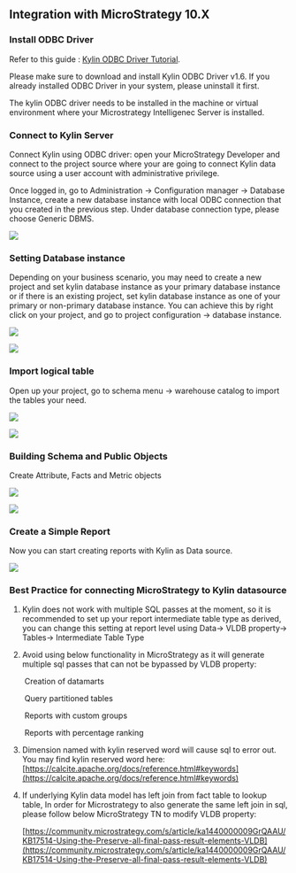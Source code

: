 ## Integration with MicroStrategy 10.X

### Install ODBC Driver

Refer to this guide : [Kylin ODBC Driver Tutorial](../driver/odbc.en.md).

Please make sure to download and install Kylin ODBC Driver v1.6. If you already installed ODBC Driver in your system, please uninstall it first.  

The kylin ODBC driver needs to be installed in the machine or virtual environment where your Microstrategy Intelligenec Server is installed. 

### Connect to Kylin Server

Connect Kylin using ODBC driver: open your MicroStrategy Developer and connect to the project source where your are going to connect Kylin data source using a user account with administrative privilege. 

Once logged in, go to Administration -> Configuration manager -> Database Instance, create a new database instance with local ODBC connection that you created in the previous step. Under database connection type, please choose Generic DBMS.

![](images/microstrategy_10_4/picture1.png)

### Setting Database instance

Depending on your business scenario, you may need to create a new project and set kylin database instance as your primary database instance or if there is an existing project, set kylin database instance as one of your primary or non-primary database instance. You can achieve this by right click on your project, and go to project configuration -> database instance. 

![](images/microstrategy_10_4/picture5.png)

![](images/microstrategy_10_4/picture6.png)

### Import logical table

Open up your project, go to schema menu -> warehouse catalog to import the tables your need. 

![](images/microstrategy_10_4/picture7.png)

![](images/microstrategy_10_4/picture8.png)

### Building Schema and Public Objects

Create Attribute, Facts and Metric objects

 ![](images/microstrategy_10_4/picture2.png)



![](images/microstrategy_10_4/picture3.png)

### Create a Simple Report

Now you can start creating reports with Kylin as Data source.

![](images/microstrategy_10_4/picture4.png)

### Best Practice for connecting MicroStrategy to Kylin datasource

1. Kylin does not work with multiple SQL passes at the moment, so it is recommended to set up your report intermediate table type as derived, you can change this setting at report level using Data-> VLDB property-> Tables-> Intermediate Table Type

2. Avoid using below functionality in MicroStrategy as it will generate multiple sql passes that can not be bypassed by VLDB property:

   ​	Creation of datamarts

   ​	Query partitioned tables

   ​	Reports with custom groups

   ​	Reports with percentage ranking

3. Dimension named with kylin reserved word will cause sql to error out. You may find kylin reserved word here: [https://calcite.apache.org/docs/reference.html#keywords](https://calcite.apache.org/docs/reference.html#keywords)

4. If underlying Kylin data model has left join from fact table to lookup table, In order for Microstrategy to also generate the same left join in sql, please follow below MicroStrategy TN to modify VLDB property:

   [https://community.microstrategy.com/s/article/ka1440000009GrQAAU/KB17514-Using-the-Preserve-all-final-pass-result-elements-VLDB](https://community.microstrategy.com/s/article/ka1440000009GrQAAU/KB17514-Using-the-Preserve-all-final-pass-result-elements-VLDB)

